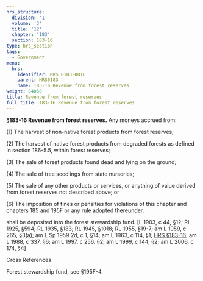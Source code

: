 ```yaml
---
hrs_structure:
  division: '1'
  volume: '3'
  title: '12'
  chapter: '183'
  section: 183-16
type: hrs_section
tags:
  - Government
menu:
  hrs:
    identifier: HRS_0183-0016
    parent: HRS0183
    name: 183-16 Revenue from forest reserves
weight: 84060
title: Revenue from forest reserves
full_title: 183-16 Revenue from forest reserves
---
```

**§183-16 Revenue from forest reserves.** Any moneys accrued from:

(1) The harvest of non-native forest products from forest reserves;

(2) The harvest of native forest products from degraded forests as defined in section 186-5.5, within forest reserves;

(3) The sale of forest products found dead and lying on the ground;

(4) The sale of tree seedlings from state nurseries;

(5) The sale of any other products or services, or anything of value derived from forest reserves not described above; or

(6) The imposition of fines or penalties for violations of this chapter and chapters 185 and 195F or any rule adopted thereunder,

shall be deposited into the forest stewardship fund. [L 1903, c 44, §12; RL 1925, §594; RL 1935, §183; RL 1945, §1018; RL 1955, §19-7; am L 1959, c 265, §3(a); am L Sp 1959 2d, c 1, §14; am L 1963, c 114, §1; [HRS §183-16](/title-12/chapter-183/section-183-16/); am L 1988, c 337, §6; am L 1997, c 256, §2; am L 1999, c 144, §2; am L 2006, c 174, §4]

Cross References

Forest stewardship fund, see §195F-4.